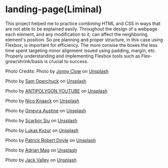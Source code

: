 # landing-page(Liminal)
This project helped me to practice combining HTML and CSS in ways that are not able to be explained easily. Throughout the design of a webpage each element, and any modification to it, can affect the neighboring element's position. So pre planning and proper structure, in this case using Flexbox, is important for efficiency. The more consise the boxes the less time spent targeting minor alignment issued using padding, margin, etc. Properly understanding and implementing Flexbox tools such as Flex-grow/shrink/basis is crucial to success.


Photo Credits:
Photo by <a href="https://unsplash.com/@jonnyclow?utm_content=creditCopyText&utm_medium=referral&utm_source=unsplash">Jonny Clow</a> on <a href="https://unsplash.com/photos/table-with-chairs-near-wall-in-a-dark-room-BuMVDXZTGn0?utm_content=creditCopyText&utm_medium=referral&utm_source=unsplash">Unsplash</a>

Photo by <a href="https://unsplash.com/@sgoperchuck?utm_content=creditCopyText&utm_medium=referral&utm_source=unsplash">Sam Operchuck</a> on <a href="https://unsplash.com/photos/an-empty-parking-garage-with-an-escalator-aaTFObM39wo?utm_content=creditCopyText&utm_medium=referral&utm_source=unsplash">Unsplash</a>
      

Photo by <a href="https://unsplash.com/@antipolygon?utm_content=creditCopyText&utm_medium=referral&utm_source=unsplash">ANTIPOLYGON YOUTUBE</a> on <a href="https://unsplash.com/photos/a-person-standing-in-a-dark-room-with-a-light-at-the-end-of-the-room-i9pqOAcQPow?utm_content=creditCopyText&utm_medium=referral&utm_source=unsplash">Unsplash</a>
      
Photo by <a href="https://unsplash.com/@xoxnk?utm_content=creditCopyText&utm_medium=referral&utm_source=unsplash">Nico Knaack</a> on <a href="https://unsplash.com/photos/an-empty-playground-in-a-park-at-night-bxxMcBgM_sw?utm_content=creditCopyText&utm_medium=referral&utm_source=unsplash">Unsplash</a>
      
Photo by <a href="https://unsplash.com/@ginevraustine?utm_content=creditCopyText&utm_medium=referral&utm_source=unsplash">Ginevra Austine</a> on <a href="https://unsplash.com/photos/black-staircase-in-dark-room-bAkSrWt6QlM?utm_content=creditCopyText&utm_medium=referral&utm_source=unsplash">Unsplash</a>
      
Photo by <a href="https://unsplash.com/@kameeru322813?utm_content=creditCopyText&utm_medium=referral&utm_source=unsplash">Scarbor Siu</a> on <a href="https://unsplash.com/photos/a-long-hallway-with-green-lights-on-the-walls-JoKJYE6UXnQ?utm_content=creditCopyText&utm_medium=referral&utm_source=unsplash">Unsplash</a>
    
Photo by <a href="https://unsplash.com/@lukas_kyzur?utm_content=creditCopyText&utm_medium=referral&utm_source=unsplash">Lukas Kyzur</a> on <a href="https://unsplash.com/photos/a-lighted-coca-cola-cooler-in-a-dark-room-iSSPCr3kCow?utm_content=creditCopyText&utm_medium=referral&utm_source=unsplash">Unsplash</a>
    
Photo by <a href="https://unsplash.com/@teapowered?utm_content=creditCopyText&utm_medium=referral&utm_source=unsplash">Patrick Robert Doyle</a> on <a href="https://unsplash.com/photos/a-wooden-bench-sitting-next-to-a-white-board-csDVMvtsS50?utm_content=creditCopyText&utm_medium=referral&utm_source=unsplash">Unsplash</a>
    
Photo by <a href="https://unsplash.com/@l2space?utm_content=creditCopyText&utm_medium=referral&utm_source=unsplash">Adrian Mag</a> on <a href="https://unsplash.com/photos/a-road-at-night-WHRzJu2w-9U?utm_content=creditCopyText&utm_medium=referral&utm_source=unsplash">Unsplash</a>
      

Photo by <a href="https://unsplash.com/@heyitsnapo?utm_content=creditCopyText&utm_medium=referral&utm_source=unsplash">Jack Valley</a> on <a href="https://unsplash.com/photos/a-stairwell-leading-to-a-building-with-a-clock-on-the-wall-ooAtX7KiBEY?utm_content=creditCopyText&utm_medium=referral&utm_source=unsplash">Unsplash</a>
      
      